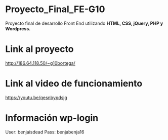 # Proyecto_Final_FE-G10

Proyecto final de desarrollo Front End utilizando **HTML, CSS, jQuery, PHP y Wordpress.**

# Link al proyecto

http://186.64.118.50/~g10bortega/

# Link al video de funcionamiento

https://youtu.be/qesnbypdsjg

# Información wp-login

User: benjaisdead
Pass: benjabenja16
